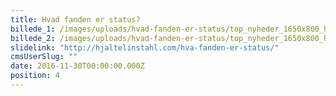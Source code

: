 ```yaml
---
title: Hvad fanden er status?
billede_1: /images/uploads/hvad-fanden-er-status/top_nyheder_1650x800_hs_img.png
billede_2: /images/uploads/hvad-fanden-er-status/top_nyheder_1650x800_hs_text.png
slidelink: "http://hjaltelinstahl.com/hva-fanden-er-status/"
cmsUserSlug: ""
date: 2016-11-30T00:00:00.000Z
position: 4
---
```



